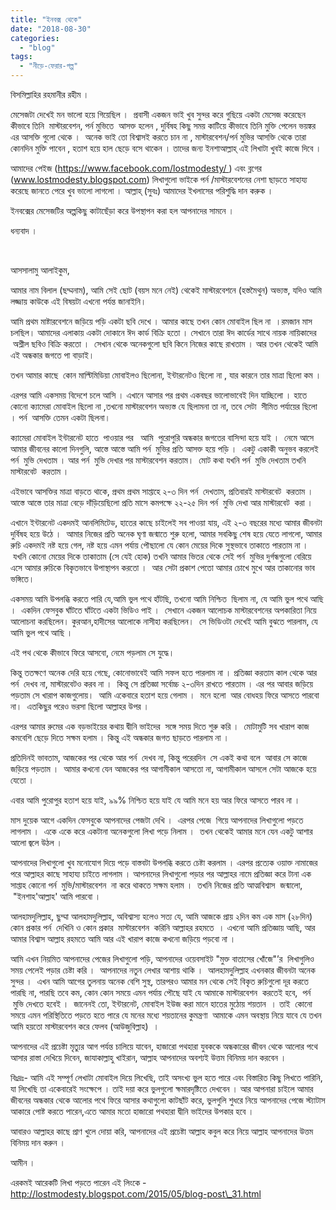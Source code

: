 ```yaml
---
title: "ইনবক্স থেকে"
date: "2018-08-30"
categories: 
  - "blog"
tags: 
  - "নীড়ে-ফেরার-গল্প"
---
```


বিসমিল্লাহির রহমানীর রহীম ।

মেসেজটা দেখেই মন ভালো হয়ে গিয়েছিল ।  প্রবাসী একজন ভাই খুব সুন্দর করে গুছিয়ে একটা মেসেজ করেছেন কীভাবে তিনি  মাস্টারবেশন, পর্ন মুভিতে  আসক্ত হলেন , দুর্বিষহ কিছু সময় কাটিয়ে কীভাবে তিনি মুক্তি পেলেন ভয়ঙ্কর এর আসক্তি গুলো থেকে ।  অনেক ভাই তো বিশ্বাসই করতে চান না , মাস্টারবেশন/পর্ন মুভির আসক্তি থেকে তারা কোনদিন মুক্তি পাবেন , হতাশ হয়ে হাল ছেড়ে বসে থাকেন । তাদের জন্য ইনশাআল্লাহ্‌ এই লিখাটা খুবই কাজে দিবে ।

আমাদের পেইজ (https://www.facebook.com/lostmodesty/ ) এবং ব্লগের (www.lostmodesty.blogspot.com) লিখাগুলো ভাইকে পর্ন /মাস্টারবেশনের নেশা ছাড়তে সাহায্য করেছে জানতে পেরে খুব ভালো লাগলো । আল্লাহ্‌ (সুবঃ) আমাদের ইখলাসের পরিশুদ্ধি দান করুক ।

ইনবক্সের মেসেজটির অল্পকিছু কাটাছেঁড়া করে উপস্থাপন করা হল আপনাদের সামনে ।

ধন্যবাদ ।

 

আসসালামু আলাইকুম,

আমার নাম বিলাল (ছদ্মনাম), আমি সেই ছোট (বয়স মনে নেই) থেকেই মাস্টারবেশনে (হস্তমৈথুন) অভ্যস্ত, যদিও আমি লজ্জায় কাউকে এই বিষয়টা এখনো পর্যন্ত জানাইনি।

আমি প্রথম মাষ্টারবেশনে জড়িয়ে পড়ি একটা ছবি দেখে । আমার কাছে তখন কোন মোবাইল ছিল না  ।রমজান মাস চলছিল। আমাদের এলাকায় একটা দোকানে ঈদ কার্ড বিক্রি হতো । সেখানে তারা ঈদ কার্ডের সাথে নায়ক নায়িকাদের  অশ্লীল ছবিও বিক্রি করতো ।  সেখান থেকে অনেকগুলো ছবি কিনে নিজের কাছে রাখতাম । আর তখন থেকেই আমি এই অন্ধকার জগতে পা বাড়াই।

তখন আমার কাছে  কোন মাল্টিমিডিয়া মোবাইলও ছিলোনা, ইন্টারনেটও ছিলো না , যার কারনে তার মাত্রা ছিলো কম ।

এরপর আমি একসময় বিদেশে চলে আসি । এখানে আসার পর প্রথম একবছর ভালোভাবেই দিন যাচ্ছিলো । হাতে কোনো ক্যামেরা মোবাইল ছিলো না ,তখনো মাস্টারবেশন অভ্যস্ত যে ছিলামনা তা না, তবে সেটা  সীমিত পর্যায়ের ছিলো । পর্ন  আসক্তি তেমন একটা ছিলনা।

ক্যামেরা মোবাইল ইন্টারনেট হাতে  পাওয়ার পর   আমি  পুরোপুরি অন্ধকার জগতের বাসিন্দা হয়ে যাই ।  নেমে আসে আমার জীবনের কালো দিনগুলি, আস্তে আস্তে আমি পর্ন  মুভির প্রতি আসক্ত হয়ে পড়ি ।  একটু একাকী অনুভব করলেই পর্ন  মুভি দেখতাম । আর পর্ন  মুভি দেখার পর মাস্টারবেশন করতাম।  মোট কথা যখনি পর্ন  মুভি দেখতাম তখনি মাস্টারবেট  করতাম ।

এইভাবে আসক্তির মাত্রা বাড়তে থাকে, প্রথম প্রথম সাপ্তাহে ২-৩ দিন পর্ন  দেখতাম, প্রতিবারই মাস্টারবেট  করতাম । আস্তে আস্তে তার মাত্রা বেড়ে দাঁড়িয়েছিলো প্রতি মাসে কমপক্ষে ২২-২৫ দিন পর্ন  মুভি দেখা আর মাস্টারবেট  করা ।

এখানে ইন্টারনেট একদমই আনলিমিটেড, হাতের কাছে চাইলেই সব পাওয়া যায়, এই ২-৩ বছরের মধ্যে আমার জীবনটা দুর্বিষহ হয়ে উঠে ।  আমার নিজের প্রতি অনেক ঘৃণা জন্মাতে শুরু হলো, আমার সবকিছু শেষ হয়ে যেতে লাগলো, আমার রুচি একদমই নষ্ট হয়ে গেল, নষ্ট হয়ে এমন পর্যায় পৌছালো যে কোন মেয়ের দিকে সুস্থভাবে তাকাতে পারতাম না ।  যখনি কোনো মেয়ের দিকে তাকাতাম (সে যেই হোক) তখনি আমার ভিতর থেকে সেই পর্ন  মুভির দুর্গন্ধগুলো বেরিয়ে এসে আমার রুচিকে বিকৃতভাবে উপাস্থাপন করতো ।  আর সেটা প্রকাশ পেতো আমার চোখে মুখে আর তাকানোর ভাব ভঙ্গিতে।

একসময় আমি উপলব্ধি করতে পারি যে,আমি ভুল পথে হাঁটছি, তখনো আমি নিশ্চিত  ছিলাম না, যে আমি ভুল পথে আছি ।  একদিন ফেসবুক ঘাঁটতে ঘাঁটতে একটা ভিডিও পাই ।  সেখানে একজন আলোচক মাস্টারবেশনের অপকারিতা নিয়ে আলোচনা করছিলেন। কুরআন,হাদীসের আলোকে নাসীহা করছিলেন।  সে ভিডিওটা দেখেই আমি বুঝতে পারলাম, যে আমি ভুল পথে আছি ।

এই পথ থেকে কীভাবে ফিরে আসবো, নেমে পড়লাম সে যুদ্ধে।

কিন্তু ততক্ষণে অনেক দেরি হয়ে গেছে, কোনোভাবেই আমি সফল হতে পারলাম না । প্রতিজ্ঞা করতাম কাল থেকে আর পর্ন  দেখব না, মাস্টারবেটও করব না ।  কিন্তু সে প্রতিজ্ঞা সর্বোচ্চ ২-৩দিন রাখতে পারতাম । এর পর আবার জড়িয়ে পড়তাম সে খারাপ কাজগুলোয়।  আমি একেবারে হতাশ হয়ে গেলাম ।  মনে হলো  আর বোধহয় ফিরে আসতে পারবো না।  এতকিছুর পরেও ভরসা ছিলো আল্লাহর উপর ।

এরপর আমার রুমের এক বড়ভাইয়ের কথায় দ্বীনি ভাইদের  সঙ্গে সময় দিতে শুরু করি ।  মোটামুটি সব খারাপ কাজ কমবেশি ছেড়ে দিতে সক্ষম হলাম । কিন্তু এই অন্ধকার জগত ছাড়তে পারলাম না ।

প্রতিদিনই ভাবতাম, আজকের পর থেকে আর পর্ন  দেখব না, কিন্তু পরেরদিন  সে একই কথা বলে  আবার সে কাজে জড়িয়ে পড়তাম ।  আমার কখনো যেন আজকের পর আগামীকাল আসতো না, আগামীকাল আসলে সেটা আজকে হয়ে যেতো ।

এবার আমি পুরোপুর হতাশ হয়ে যাই, ৯৯% নিশ্চিত হয়ে যাই যে আমি মনে হয় আর ফিরে আসতে পারব না ।

মাস দুয়েক আগে একদিন ফেসবুকে আপনাদের পেজটা দেখি ।  এরপর পেজে  গিয়ে আপনাদের লিখাগুলো পড়তে লাগলাম ।  একে একে করে একটানা অনেকগুলো লিখা পড়ে নিলাম ।  তখন থেকেই আমার মনে যেন একটু আশার আলো জ্বলে উঠল ।

আপনাদের লিখাগুলো খুব মনোযোগ দিয়ে পড়ে বাস্তবটা উপলব্ধি করতে চেষ্টা করলাম । এরপর প্রত্যেক ওয়াক্ত নামাজের পরে আল্লাহর কাছে সাহায্য চাইতে লাগলাম । আপনাদের লিখাগুলো পড়ার পর আল্লাহর নামে প্রতিজ্ঞা করে টানা এক সাপ্তাহ কোনো পর্ন  মুভি/মাস্টারবেশন  না করে থাকতে সক্ষম হলাম ।  তখনি নিজের প্রতি আত্মবিশ্বাস  জন্মালো,  "ইনশাহ'আল্লাহ' আমি পারবো ।

আলহামদুলিল্লাহ, ছুম্মা আলহামদুলিল্লাহ, অবিশ্বাস্য হলেও সত্য যে, আমি আজকে প্রায় ২দিন কম এক মাস (২৮দিন) কোন প্রকার পর্ন  দেখিনি ও কোন প্রকার  মাস্টারবেশন  করিনি আল্লাহর রহমতে  । এখনো আমি প্রতিজ্ঞায় আছি, আর আমার বিশ্বাস আল্লাহ রহমতে আমি আর এই খারাপ কাজে কখনো জড়িয়ে পড়বো না ।

আমি এখন নিয়মিত আপনাদের পেজের লিখাগুলো পড়ি, আপনাদের ওয়েবসাইট "মুক্ত বাতাসের খোঁজে"’র  লিখাগুলিও সময় পেলেই পড়ার চেষ্টা করি ।  আপনাদের নতুন লেখার আশায় থাকি ।  আলহামদুলিল্লাহ এখনকার জীবনটা অনেক সুন্দর ।  এখন আমি আগের তুলনায় অনেক বেশি সুস্থ, তারপরও আমার মন থেকে সেই বিকৃত রুচিগুলো দূর করতে পারছি না, পারছি তবে কম, কোন কোন সময়ে এমন পর্যায় পৌছে যাই যে আমাকে মাস্টারবেশন  করতেই হবে,  পর্ন  মুভি দেখতে হবেই ।  জানেনই তো, ইন্টারনেট, মোবাইল ইউজ করা মানে হাতের মুঠোয় শয়তান  । তাই  কোনো সময়ে এমন পরিস্থিতিতে পড়তে হতে পারে যে মনের মধ্যে শয়তানের কুমন্ত্রণা  আমাকে এমন অবস্থায় নিয়ে যাবে যে তখন আমি হয়তো মাস্টারবেশন করে ফেলব (আউজুবিল্লাহ)  ।

আপনাদের এই প্রচেষ্টা মৃত্যুর আগ পর্যন্ত চালিয়ে যাবেন, হাজারো পথহারা যুবককে অন্ধকারের জীবন থেকে আলোর পথে আসার রাস্তা দেখিয়ে দিবেন, জাযাকাল্লাহু খাইরান, আল্লাহ আপনাদের অবশ্যই উত্তম বিনিময় দান করবেন ।

বিঃদ্রঃ- আমি এই সম্পূর্ণ লেখাটা মোবাইল দিয়ে লিখেছি, তাই অসংখ্য ভুল হতে পারে এবং বিস্তারিত কিছু লিখতে পারিনি, যা লিখেছি তা একেবারেই সংক্ষেপে । তাই দয়া করে ভুলগুলো ক্ষমারদৃষ্টিতে দেখবেন । আর আপনারা চাইলে আমার জীবনের অন্ধকার থেকে আলোর পথে ফিরে আসার কথাগুলো কাটছাঁট করে, ভুলগুলি শুধরে নিয়ে আপনাদের পেজে স্ট্যাটাস আকারে পোষ্ট করতে পারেন,এতে আমার মতো হাজারো পথহারা দ্বীনি ভাইদের উপকার হবে ।

আবারও আল্লাহর কাছে প্রাণ খুলে দোয়া করি, আপনাদের এই প্রচেষ্টা আল্লাহ কবুল করে নিয়ে আল্লাহ আপনাদের উত্তম বিনিময় দান করুন ।

আমীন ।

এরকমই আরেকটি লিখা পড়তে পারেন এই লিংকে -http://lostmodesty.blogspot.com/2015/05/blog-post\_31.html
